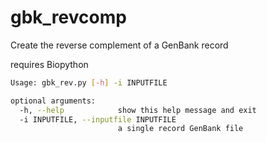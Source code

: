 # gbk_revcomp
Create the reverse complement of a GenBank record

requires Biopython 


```bash
Usage: gbk_rev.py [-h] -i INPUTFILE

optional arguments:
  -h, --help            show this help message and exit
  -i INPUTFILE, --inputfile INPUTFILE
                        a single record GenBank file
 ```
